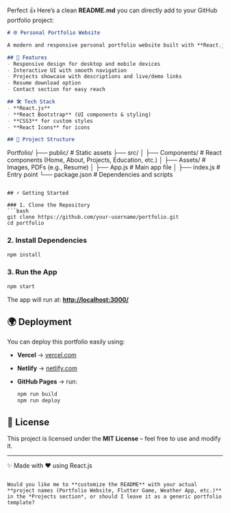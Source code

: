 Perfect 👍
Here’s a clean **README.md** you can directly add to your GitHub portfolio project:

```markdown
# 🌐 Personal Portfolio Website

A modern and responsive personal portfolio website built with **React.js** to showcase my skills, education, and projects.  

## 🚀 Features
- Responsive design for desktop and mobile devices  
- Interactive UI with smooth navigation  
- Projects showcase with descriptions and live/demo links  
- Resume download option  
- Contact section for easy reach  

## 🛠️ Tech Stack
- **React.js**  
- **React Bootstrap** (UI components & styling)  
- **CSS3** for custom styles  
- **React Icons** for icons  

## 📂 Project Structure
```

Portfolio/
├── public/          # Static assets
├── src/
│   ├── Components/  # React components (Home, About, Projects, Education, etc.)
│   ├── Assets/      # Images, PDFs (e.g., Resume)
│   ├── App.js       # Main app file
│   ├── index.js     # Entry point
└── package.json     # Dependencies and scripts

````

## ⚡ Getting Started

### 1. Clone the Repository
```bash
git clone https://github.com/your-username/portfolio.git
cd portfolio
````

### 2. Install Dependencies

```bash
npm install
```

### 3. Run the App

```bash
npm start
```

The app will run at: **[http://localhost:3000/](http://localhost:3000/)**

## 🌍 Deployment

You can deploy this portfolio easily using:

* **Vercel** → [vercel.com](https://vercel.com/)
* **Netlify** → [netlify.com](https://www.netlify.com/)
* **GitHub Pages** → run:

  ```bash
  npm run build
  npm run deploy
  ```

## 📜 License

This project is licensed under the **MIT License** – feel free to use and modify it.

---

✨ Made with ❤️ using React.js

```

Would you like me to **customize the README** with your actual **project names (Portfolio Website, Flutter Game, Weather App, etc.)** in the *Projects section*, or should I leave it as a generic portfolio template?
```
